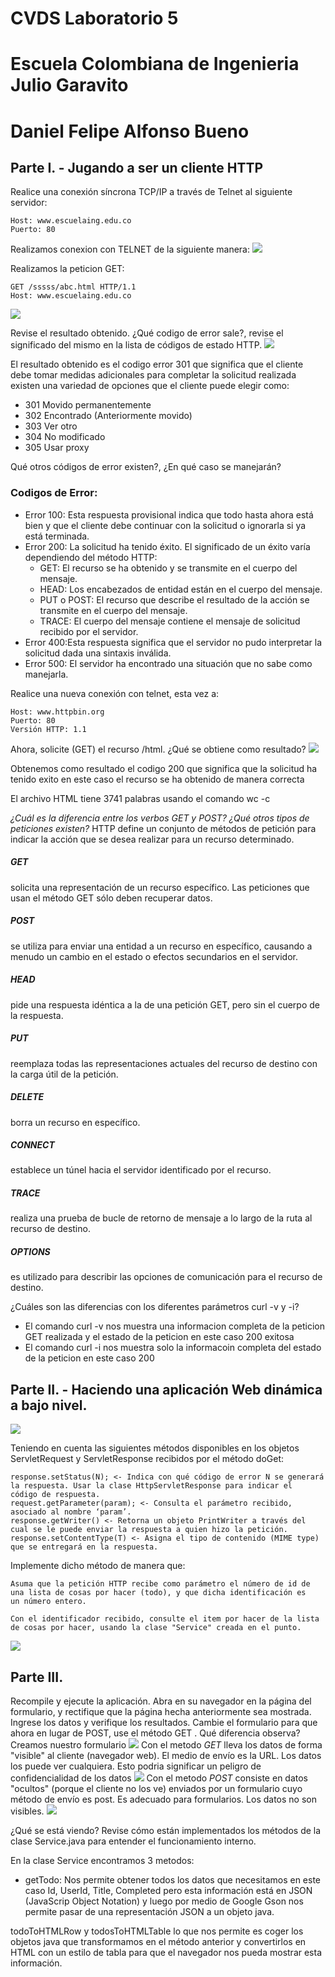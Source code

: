 # CVDS Laboratorio 5
# Escuela Colombiana de Ingenieria Julio Garavito 
# Daniel Felipe Alfonso Bueno 

## Parte I. - Jugando a ser un cliente HTTP
Realice una conexión síncrona TCP/IP a través de Telnet al siguiente servidor:

    Host: www.escuelaing.edu.co
    Puerto: 80

Realizamos conexion con TELNET de la siguiente manera: 
![](https://github.com/DanielAlfonso17/CNYT-2019-2/blob/master/1.png)

Realizamos la peticion GET: 
    
    GET /sssss/abc.html HTTP/1.1
    Host: www.escuelaing.edu.co

![](https://github.com/DanielAlfonso17/CNYT-2019-2/blob/master/2.png)

Revise el resultado obtenido. ¿Qué codigo de error sale?, revise el significado del mismo en la lista de códigos de estado HTTP.
![](https://github.com/DanielAlfonso17/CNYT-2019-2/blob/master/3.png)

El resultado obtenido es el codigo error 301 que significa que el cliente debe tomar medidas adicionales para completar la solicitud realizada existen una variedad de opciones que el cliente puede elegir como: 
- 301 Movido permanentemente 
- 302 Encontrado (Anteriormente movido) 
- 303 Ver otro 
- 304 No modificado 
- 305 Usar proxy 

Qué otros códigos de error existen?, ¿En qué caso se manejarán?
### Codigos de Error: 
- Error 100: Esta respuesta provisional indica que todo hasta ahora está bien y que el cliente debe continuar con la solicitud o ignorarla si ya está terminada.
- Error 200: La solicitud ha tenido éxito. El significado de un éxito varía dependiendo del método HTTP:
  - GET: El recurso se ha obtenido y se transmite en el cuerpo del mensaje.
  - HEAD: Los encabezados de entidad están en el cuerpo del mensaje.
  - PUT o POST: El recurso que describe el resultado de la acción se transmite en el cuerpo del mensaje.
  - TRACE: El cuerpo del mensaje contiene el mensaje de solicitud recibido por el servidor.
- Error 400:Esta respuesta significa que el servidor no pudo interpretar la solicitud dada una sintaxis inválida.
- Error 500: El servidor ha encontrado una situación que no sabe como manejarla.

Realice una nueva conexión con telnet, esta vez a:

    Host: www.httpbin.org
    Puerto: 80
    Versión HTTP: 1.1

Ahora, solicite (GET) el recurso /html. ¿Qué se obtiene como resultado?
![](https://github.com/DanielAlfonso17/CNYT-2019-2/blob/master/4.png)

Obtenemos como resultado el codigo 200 que significa que la solicitud ha tenido exito en este caso el recurso se ha obtenido de manera correcta 

El archivo HTML tiene 3741 palabras usando el comando wc -c 

_¿Cuál es la diferencia entre los verbos GET y POST? ¿Qué otros tipos de peticiones existen?_
HTTP define un conjunto de métodos de petición para indicar la acción que se desea realizar para un recurso determinado.
##### GET 
solicita una representación de un recurso específico. Las peticiones que usan el método GET sólo deben recuperar datos.
##### POST 
se utiliza para enviar una entidad a un recurso en específico, causando a menudo un cambio en el estado o efectos secundarios en el servidor.
##### HEAD 
pide una respuesta idéntica a la de una petición GET, pero sin el cuerpo de la respuesta.
##### PUT 
reemplaza todas las representaciones actuales del recurso de destino con la carga útil de la petición.
##### DELETE 
borra un recurso en específico.
##### CONNECT 
establece un túnel hacia el servidor identificado por el recurso.
##### TRACE
realiza una prueba de bucle de retorno de mensaje a lo largo de la ruta al recurso de destino.
##### OPTIONS 
 es utilizado para describir las opciones de comunicación para el recurso de destino.
 
 
¿Cuáles son las diferencias con los diferentes parámetros curl -v y -i?
- El comando curl -v nos muestra una informacion completa de la peticion GET realizada y el estado de la peticion en este caso 200 exitosa
- El comando curl -i nos muestra solo la informacoin completa del estado de la peticion en este caso 200 

## Parte II. - Haciendo una aplicación Web dinámica a bajo nivel.
![](https://github.com/DanielAlfonso17/CNYT-2019-2/blob/master/5.png)

Teniendo en cuenta las siguientes métodos disponibles en los objetos ServletRequest y ServletResponse recibidos por el método doGet:

    response.setStatus(N); <- Indica con qué código de error N se generará la respuesta. Usar la clase HttpServletResponse para indicar el           
    código de respuesta.
    request.getParameter(param); <- Consulta el parámetro recibido, asociado al nombre ‘param’.
    response.getWriter() <- Retorna un objeto PrintWriter a través del cual se le puede enviar la respuesta a quien hizo la petición.
    response.setContentType(T) <- Asigna el tipo de contenido (MIME type) que se entregará en la respuesta.

Implemente dicho método de manera que:

    Asuma que la petición HTTP recibe como parámetro el número de id de una lista de cosas por hacer (todo), y que dicha identificación es  
    un número entero.

    Con el identificador recibido, consulte el item por hacer de la lista de cosas por hacer, usando la clase "Service" creada en el punto.
![](https://github.com/DanielAlfonso17/CNYT-2019-2/blob/master/6.PNG)
## Parte III.
Recompile y ejecute la aplicación. Abra en su navegador en la página del formulario, y rectifique que la página hecha anteriormente sea mostrada. Ingrese los datos y verifique los resultados. Cambie el formulario para que ahora en lugar de POST, use el método GET . Qué diferencia observa?
Creamos nuestro formulario 
![](https://github.com/DanielAlfonso17/CNYT-2019-2/blob/master/7.PNG)
Con el metodo _GET_ lleva los datos de forma "visible" al cliente (navegador web). El medio de envío es la URL. Los datos los puede ver cualquiera. Esto podria significar un peligro de confidencialidad de los datos 
![](https://github.com/DanielAlfonso17/CNYT-2019-2/blob/master/8.PNG)
Con el metodo _POST_ consiste en datos "ocultos" (porque el cliente no los ve) enviados por un formulario cuyo método de envío es post. Es adecuado para formularios. Los datos no son visibles.
![](https://github.com/DanielAlfonso17/CNYT-2019-2/blob/master/9.PNG)

¿Qué se está viendo? Revise cómo están implementados los métodos de la clase Service.java para entender el funcionamiento interno.

En la clase Service encontramos 3 metodos: 
- getTodo: Nos permite obtener todos los datos que necesitamos en este caso Id, UserId, Title, Completed pero esta información está en JSON (JavaScrip Object Notation) y luego por medio de Google Gson nos permite pasar de una representación JSON a un objeto java.

todoToHTMLRow y todosToHTMLTable lo que nos permite es coger los objetos java que transformamos en el método anterior y convertirlos en HTML con un estilo de tabla para que el navegador nos pueda mostrar esta información.
